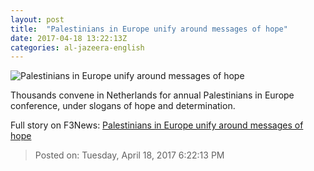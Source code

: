 ```yaml
---
layout: post
title:  "Palestinians in Europe unify around messages of hope"
date: 2017-04-18 13:22:13Z
categories: al-jazeera-english
---
```


![Palestinians in Europe unify around messages of hope](http://www.aljazeera.com/mritems/Images/2017/4/16/a2a57aa09f0846438b67587bfe932bde_18.jpg)

Thousands convene in Netherlands for annual Palestinians in Europe conference, under slogans of hope and determination.


Full story on F3News: [Palestinians in Europe unify around messages of hope](http://www.f3nws.com/n/eBkWTJ)

> Posted on: Tuesday, April 18, 2017 6:22:13 PM
